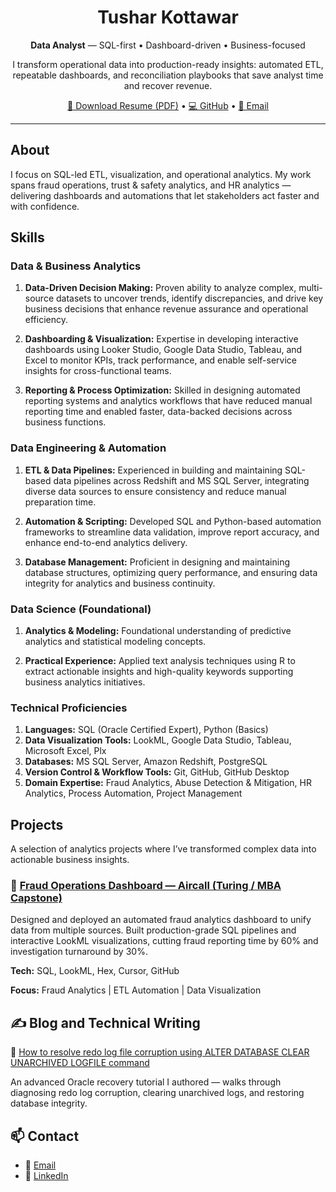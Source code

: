 <h1 align="center">Tushar Kottawar</h1>
<p align="center"><b>Data Analyst</b> — SQL-first • Dashboard-driven • Business-focused</p>

<p align="center">
I transform operational data into production-ready insights: automated ETL, repeatable dashboards, and reconciliation playbooks that save analyst time and recover revenue.
</p>

<p align="center">
<a href="./Tushar_Kottawar_CV.pdf">📄 Download Resume (PDF)</a> • 
<a href="https://github.com/kottawartushar">💻 GitHub</a> • 
<a href="mailto:kottawartushar084@gmail.com">📧 Email</a>
</p>

---

## About

I focus on SQL-led ETL, visualization, and operational analytics. My work spans fraud operations, trust & safety analytics, and HR analytics — delivering dashboards and automations that let stakeholders act faster and with confidence.

## Skills

### Data & Business Analytics

1. **Data-Driven Decision Making:** Proven ability to analyze complex, multi-source datasets to uncover trends, identify discrepancies, and drive key business decisions that enhance revenue assurance and operational efficiency.

2. **Dashboarding & Visualization:** Expertise in developing interactive dashboards using Looker Studio, Google Data Studio, Tableau, and Excel to monitor KPIs, track performance, and enable self-service insights for cross-functional teams.
 
3. **Reporting & Process Optimization:** Skilled in designing automated reporting systems and analytics workflows that have reduced manual reporting time and enabled faster, data-backed decisions across business functions.  

### Data Engineering & Automation

1. **ETL & Data Pipelines:** Experienced in building and maintaining SQL-based data pipelines across Redshift and MS SQL Server, integrating diverse data sources to ensure consistency and reduce manual preparation time.

2. **Automation & Scripting:** Developed SQL and Python-based automation frameworks to streamline data validation, improve report accuracy, and enhance end-to-end analytics delivery.

3. **Database Management:** Proficient in designing and maintaining database structures, optimizing query performance, and ensuring data integrity for analytics and business continuity.  

### Data Science (Foundational)

1. **Analytics & Modeling:** Foundational understanding of predictive analytics and statistical modeling concepts.

2. **Practical Experience:** Applied text analysis techniques using R to extract actionable insights and high-quality keywords supporting business analytics initiatives.  

### Technical Proficiencies

1. **Languages:** SQL (Oracle Certified Expert), Python (Basics)
2. **Data Visualization Tools:** LookML, Google Data Studio, Tableau, Microsoft Excel, Plx  
3. **Databases:** MS SQL Server, Amazon Redshift, PostgreSQL  
4. **Version Control & Workflow Tools:** Git, GitHub, GitHub Desktop 
5. **Domain Expertise:** Fraud Analytics, Abuse Detection & Mitigation, HR Analytics, Process Automation, Project Management

## Projects

A selection of analytics projects where I’ve transformed complex data into actionable business insights.

### 🧩 [Fraud Operations Dashboard — Aircall (Turing / MBA Capstone)](./projects/fraud_ops_dashboard.md)

Designed and deployed an automated fraud analytics dashboard to unify data from multiple sources.
Built production-grade SQL pipelines and interactive LookML visualizations, cutting fraud reporting time by 60% and investigation turnaround by 30%.

**Tech:** SQL, LookML, Hex, Cursor, GitHub

**Focus:** Fraud Analytics | ETL Automation | Data Visualization

## ✍️ Blog and Technical Writing

📝 [How to resolve redo log file corruption using ALTER DATABASE CLEAR UNARCHIVED LOGFILE command](https://blog.unisoftindia.org/2016/08/step-by-step-how-to-resolve-redo-log.html)

An advanced Oracle recovery tutorial I authored — walks through diagnosing redo log corruption, clearing unarchived logs, and restoring database integrity.

## 📫 Contact

- 📧 [Email](mailto:kottawartushar084@gmail.com)
- 💼 [LinkedIn](https://www.linkedin.com/in/tusharkottawar/)